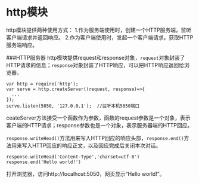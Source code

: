 http模块
===
http模块提供两种使用方式：
1.作为服务端使用时，创建一个HTTP服务端，监听客户端请求并返回响应。
2.作为客户端使用时，发起一个客户端请求，获取HTTP服务端响应。

###HTTP服务器
http模块提供request和response对象，``request``对象封装了HTTP请求的信息；``response``对象封装了HTTP响应，可以把HTTP响应返回给浏览器。

```
var http = require('http');
var serve = http.createServer((request, response)=>{
  ...
});
serve.listen(5050, '127.0.0.1');  //监听本机5050端口
```
ceateServer方法接受一个函数作为参数，函数的request参数是一个对象，表示客户端的HTTP请求；response参数也是一个对象，表示服务器端的HTTP回应。

``response.writeHead()``方法用来写入HTTP回应的响应头部，``response.end()``方法用来写入HTTP回应的响应正文，以及回应完成后关闭本次对话。
```
response.writeHead('Content-Type','charset=utf-8')
response.end('Hello world!')
```
打开浏览器，访问http://localhost:5050，网页显示“Hello world!”。

